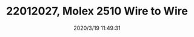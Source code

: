 ﻿---
layout: post 
title: 22012027, Molex 2510 Wire to Wire
tags: 22012027
categories: wire-harness
overview: KK 254 Crimp Housing, Friction Ramp, 2 Circuits, Natural,Crimp Housings,Series 2695
part_number: 22012027
thumb_img: static/202003/250-thumb-20200319195102.jpg
small_img: static/202003/250-20200319195102.jpg
date: 2020/3/19 11:49:31
---



